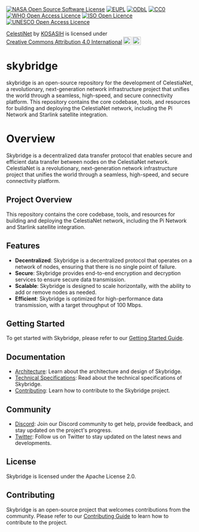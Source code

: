 [![NASA Open Source Software License](https://img.shields.io/badge/License-NASA%20Open%20Source%20Software%20License-blue.svg)](https://opensource.org/licenses/NASA-1.3)
[![EUPL](https://img.shields.io/badge/License-EUPL-blue.svg)](https://joinup.ec.europa.eu/collection/eupl/eupl-text)
[![ODbL](https://img.shields.io/badge/License-ODbL-blue.svg)](https://opendatacommons.org/licenses/odbl/)
[![CC0](https://img.shields.io/badge/License-CC0-blue.svg)](https://creativecommons.org/publicdomain/zero/1.0/)
[![WHO Open Access Licence](https://img.shields.io/badge/License-WHO%20Open%20Access%20Licence-blue.svg)](https://www.who.int/about/licensing/copyright_form/en/)
[![ISO Open Licence](https://img.shields.io/badge/License-ISO%20Open%20Licence-blue.svg)](https://www.iso.org/iso/open-licence.html)
[![UNESCO Open Access Licence](https://img.shields.io/badge/License-UNESCO%20Open%20Access%20Licence-blue.svg)](https://en.unesco.org/open-access)

<p xmlns:cc="http://creativecommons.org/ns#" xmlns:dct="http://purl.org/dc/terms/"><a property="dct:title" rel="cc:attributionURL" href="https://github.com/KOSASIH/skybridge">CelestiNet</a> by <a rel="cc:attributionURL dct:creator" property="cc:attributionName" href="https://www.linkedin.com/in/kosasih-81b46b5a">KOSASIH</a> is licensed under <a href="https://creativecommons.org/licenses/by/4.0/?ref=chooser-v1" target="_blank" rel="license noopener noreferrer" style="display:inline-block;">Creative Commons Attribution 4.0 International<img style="height:22px!important;margin-left:3px;vertical-align:text-bottom;" src="https://mirrors.creativecommons.org/presskit/icons/cc.svg?ref=chooser-v1" alt=""><img style="height:22px!important;margin-left:3px;vertical-align:text-bottom;" src="https://mirrors.creativecommons.org/presskit/icons/by.svg?ref=chooser-v1" alt=""></a></p>

# skybridge
skybridge is an open-source repository for the development of CelestiaNet, a revolutionary, next-generation network infrastructure project that unifies the world through a seamless, high-speed, and secure connectivity platform. This repository contains the core codebase, tools, and resources for building and deploying the CelestiaNet network, including the Pi Network and Starlink satellite integration.

# Overview

Skybridge is a decentralized data transfer protocol that enables secure and efficient data transfer between nodes on the CelestiaNet network. CelestiaNet is a revolutionary, next-generation network infrastructure project that unifies the world through a seamless, high-speed, and secure connectivity platform.

## Project Overview

This repository contains the core codebase, tools, and resources for building and deploying the CelestiaNet network, including the Pi Network and Starlink satellite integration.

## Features

* **Decentralized**: Skybridge is a decentralized protocol that operates on a network of nodes, ensuring that there is no single point of failure.
* **Secure**: Skybridge provides end-to-end encryption and decryption services to ensure secure data transmission.
* **Scalable**: Skybridge is designed to scale horizontally, with the ability to add or remove nodes as needed.
* **Efficient**: Skybridge is optimized for high-performance data transmission, with a target throughput of 100 Mbps.

## Getting Started

To get started with Skybridge, please refer to our [Getting Started Guide](docs/getting-started.md).

## Documentation

* [Architecture](docs/architecture.md): Learn about the architecture and design of Skybridge.
* [Technical Specifications](docs/technical-specs.md): Read about the technical specifications of Skybridge.
* [Contributing](docs/contributing.md): Learn how to contribute to the Skybridge project.

## Community

* [Discord](https://discord.gg/skybridge): Join our Discord community to get help, provide feedback, and stay updated on the project's progress.
* [Twitter](https://twitter.com/skybridge): Follow us on Twitter to stay updated on the latest news and developments.

## License

Skybridge is licensed under the Apache License 2.0.

## Contributing

Skybridge is an open-source project that welcomes contributions from the community. Please refer to our [Contributing Guide](docs/contributing.md) to learn how to contribute to the project.
